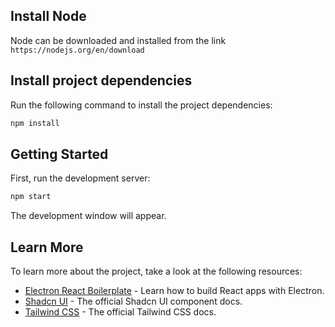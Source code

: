 ## Install Node
Node can be downloaded and installed from the link `https://nodejs.org/en/download`

## Install project dependencies
Run the following command to install the project dependencies:

```bash
npm install
```

## Getting Started

First, run the development server:

```bash
npm start
```

The development window will appear.

## Learn More

To learn more about the project, take a look at the following resources:

- [Electron React Boilerplate](https://electron-react-boilerplate.js.org) - Learn how to build React apps with Electron.
- [Shadcn UI](https://ui.shadcn.com) - The official Shadcn UI component docs.
- [Tailwind CSS](https://tailwindcss.com) - The official Tailwind CSS docs.
